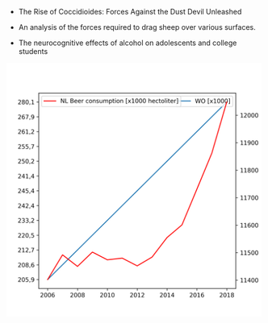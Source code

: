 * The Rise of Coccidioides: Forces Against the Dust Devil Unleashed

* An analysis of the forces required to drag sheep over various surfaces.

* The neurocognitive effects of alcohol on adolescents and college students

![Correlation](correlation.png)
